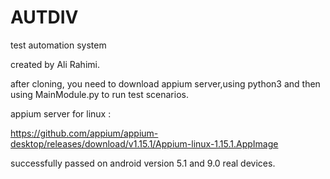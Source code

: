 # AUTDIV
test automation system 

created by Ali Rahimi.

after cloning, you need to download appium server,using python3 and then using MainModule.py to run test scenarios.

appium server for linux :

https://github.com/appium/appium-desktop/releases/download/v1.15.1/Appium-linux-1.15.1.AppImage

successfully passed on android version 5.1 and 9.0 real devices.
